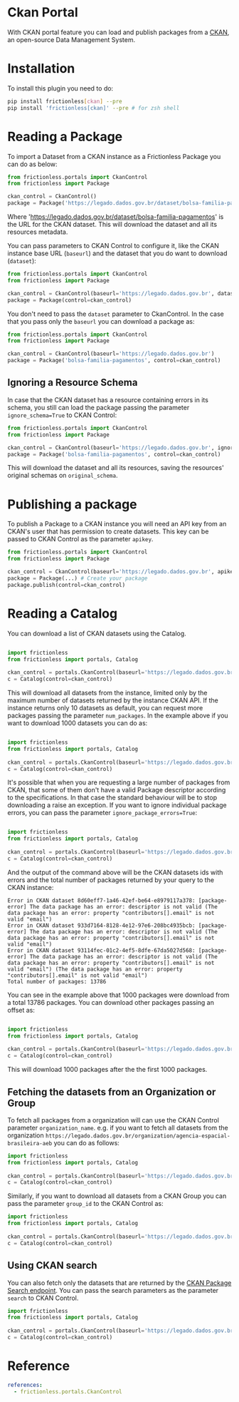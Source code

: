 # Ckan Portal

With CKAN portal feature you can load and publish packages from a
[CKAN](https://ckan.org), an open-source Data Management System.

# Installation

To install this plugin you need to do:

```bash tabs=CLI
pip install frictionless[ckan] --pre
pip install 'frictionless[ckan]' --pre # for zsh shell
```

# Reading a Package

To import a Dataset from a CKAN instance as a Frictionless Package you can do
as below:

```python tabs=Python
from frictionless.portals import CkanControl
from frictionless import Package

ckan_control = CkanControl()
package = Package('https://legado.dados.gov.br/dataset/bolsa-familia-pagamentos', control=ckan_control)
```

Where 'https://legado.dados.gov.br/dataset/bolsa-familia-pagamentos' is the URL for
the CKAN dataset. This will download the dataset and all its resources
metadata.

You can pass parameters to CKAN Control to configure it, like the CKAN instance
base URL (`baseurl`) and the dataset that you do want to download (`dataset`):

```python tabs=Python
from frictionless.portals import CkanControl
from frictionless import Package

ckan_control = CkanControl(baseurl='https://legado.dados.gov.br', dataset='bolsa-familia-pagamentos')
package = Package(control=ckan_control)
```

You don't need to pass the `dataset` parameter to CkanControl. In the case that
you pass only the `baseurl` you can download a package as:

```python tabs=Python
from frictionless.portals import CkanControl
from frictionless import Package

ckan_control = CkanControl(baseurl='https://legado.dados.gov.br')
package = Package('bolsa-familia-pagamentos', control=ckan_control)
```

## Ignoring a Resource Schema

In case that the CKAN dataset has a resource containing errors in its schema,
you still can load the package passing the parameter `ignore_schema=True` to
CKAN Control:

```python tabs=Python
from frictionless.portals import CkanControl
from frictionless import Package

ckan_control = CkanControl(baseurl='https://legado.dados.gov.br', ignore_schema=True)
package = Package('bolsa-familia-pagamentos', control=ckan_control)
```

This will download the dataset and all its resources, saving the resources'
original schemas on `original_schema`.

# Publishing a package

To publish a Package to a CKAN instance you will need an API key from an CKAN's
user that has permission to create datasets. This key can be passed to CKAN
Control as the parameter `apikey`.

```python tabs=Python
from frictionless.portals import CkanControl
from frictionless import Package

ckan_control = CkanControl(baseurl='https://legado.dados.gov.br', apikey='YOUR-SECRET-API-KEY')
package = Package(...) # Create your package
package.publish(control=ckan_control)
```

# Reading a Catalog

You can download a list of CKAN datasets using the Catalog.

```python tabs=Python

import frictionless
from frictionless import portals, Catalog
    
ckan_control = portals.CkanControl(baseurl='https://legado.dados.gov.br')
c = Catalog(control=ckan_control)
```

This will download all datasets from the instance, limited only by the maximum
number of datasets returned by the instance CKAN API. If the instance returns
only 10 datasets as default, you can request more packages passing the
parameter `num_packages`. In the example above if you want to download 1000
datasets you can do as:

```python tabs=Python

import frictionless
from frictionless import portals, Catalog
    
ckan_control = portals.CkanControl(baseurl='https://legado.dados.gov.br', num_packages=1000)
c = Catalog(control=ckan_control)
```

It's possible that when you are requesting a large number of packages from
CKAN, that some of them don't have a valid Package descriptor according to the
specifications. In that case the standard behaviour will be to stop downloading
a raise an exception. If you want to ignore individual package errors, you can
pass the parameter `ignore_package_errors=True`:


```python tabs=Python

import frictionless
from frictionless import portals, Catalog
    
ckan_control = portals.CkanControl(baseurl='https://legado.dados.gov.br', ignore_package_errors=True, num_packages=1000)
c = Catalog(control=ckan_control)
```

And the output of the command above will be the CKAN datasets ids with errors
and the total number of packages returned by your query to the CKAN instance:

```
Error in CKAN dataset 8d60eff7-1a46-42ef-be64-e8979117a378: [package-error] The data package has an error: descriptor is not valid (The data package has an error: property "contributors[].email" is not valid "email")
Error in CKAN dataset 933d7164-8128-4e12-97e6-208bc4935bcb: [package-error] The data package has an error: descriptor is not valid (The data package has an error: property "contributors[].email" is not valid "email")
Error in CKAN dataset 93114fec-01c2-4ef5-8dfe-67da5027d568: [package-error] The data package has an error: descriptor is not valid (The data package has an error: property "contributors[].email" is not valid "email") (The data package has an error: property "contributors[].email" is not valid "email")
Total number of packages: 13786
```

You can see in the example above that 1000 packages were download from a total
13786 packages. You can download other packages passing an offset as:

```python tabs=Python

import frictionless
from frictionless import portals, Catalog
    
ckan_control = portals.CkanControl(baseurl='https://legado.dados.gov.br', ignore_package_erros=True, results_offset=1000)
c = Catalog(control=ckan_control)
```

This will download 1000 packages after the the first 1000 packages. 

## Fetching the datasets from an Organization or Group

To fetch all packages from a organization will can use the CKAN Control
parameter `organization_name`. e.g. if you want to fetch all datasets from the
organization `https://legado.dados.gov.br/organization/agencia-espacial-brasileira-aeb` you can do
as follows:


```python tabs=Python
import frictionless
from frictionless import portals, Catalog
    
ckan_control = portals.CkanControl(baseurl='https://legado.dados.gov.br', organization_name='agencia-espacial-brasileira-aeb')
c = Catalog(control=ckan_control)
```

Similarly, if you want to download all datasets from a CKAN Group you can pass
the parameter `group_id` to the CKAN Control as:

```python tabs=Python
import frictionless
from frictionless import portals, Catalog
    
ckan_control = portals.CkanControl(baseurl='https://legado.dados.gov.br', group_id='ciencia-informacao-e-comunicacao')
c = Catalog(control=ckan_control)
```

## Using CKAN search

You can also fetch only the datasets that are returned by the [CKAN Package
Search endpoint](https://docs.ckan.org/en/2.9/api/#ckan.logic.action.get.package_search).
You can pass the search parameters as the parameter `search` to CKAN Control.

```python tabs=Python
import frictionless
from frictionless import portals, Catalog
    
ckan_control = portals.CkanControl(baseurl='https://legado.dados.gov.br', search={'q': 'name:bolsa*'})
c = Catalog(control=ckan_control)
```

# Reference

```yaml reference
references:
  - frictionless.portals.CkanControl
```
